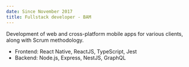 ```yaml
---
date: Since November 2017
title: Fullstack developer - BAM
---
```


Development of web and cross-platform mobile apps for various clients, along with Scrum methodology.

- Frontend: React Native, ReactJS, TypeScript, Jest
- Backend: Node.js, Express, NestJS, GraphQL
